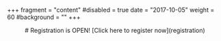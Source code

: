 +++
fragment = "content"
#disabled = true
date = "2017-10-05"
weight = 60
#background = ""
+++
<center>
# Registration is OPEN!
[Click here to register now](registration)
</center>
